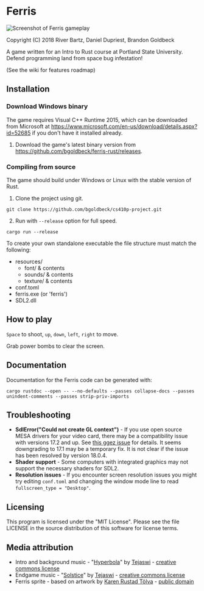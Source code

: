 # Ferris

![Screenshot of Ferris gameplay](https://github.com/danieldupriest/ferris-rust/blob/master/assets/texture/ferris_screenshot.png)

Copyright (C) 2018 River Bartz, Daniel Dupriest, Brandon Goldbeck

A game written for an Intro to Rust course at Portland State University. Defend programming land from space bug infestation!

(See the wiki for features roadmap)

## Installation

### Download Windows binary

The game requires Visual C++ Runtime 2015, which can be downloaded from Microsoft at https://www.microsoft.com/en-us/download/details.aspx?id=52685 if you don't have it installed already.

1. Download the game's latest binary version from https://github.com/bgoldbeck/ferris-rust/releases.

### Compiling from source

The game should build under Windows or Linux with the stable version of Rust.

1. Clone the project using git.

`git clone https://github.com/bgoldbeck/cs410p-project.git`

2. Run with `--release` option for full speed.

`cargo run --release`

To create your own standalone executable the file structure must match the following:

- resources/
  - font/ & contents
  - sounds/ & contents
  - texture/ & contents
- conf.toml
- ferris.exe (or 'ferris')
- SDL2.dll

## How to play

`Space` to shoot, `up`, `down`, `left`, `right` to move.

Grab power bombs to clear the screen.

## Documentation

Documentation for the Ferris code can be generated with:

`cargo rustdoc --open -- --no-defaults --passes collapse-docs --passes unindent-comments --passes strip-priv-imports`

## Troubleshooting

* **SdlError("Could not create GL context")** - If you use open source MESA drivers for your video card, there may be a compatibility issue with versions 17.2 and up. See [this ggez issue](https://github.com/ggez/ggez/issues/194) for details. It seems downgrading to 17.1 may be a temporary fix. It is not clear if the issue has been resolved by version 18.0.4.
* **Shader support** - Some computers with integrated graphics may not support the necessary shaders for SDL2.
* **Resolution issues** - If you encounter screen resolution issues you might try editing `conf.toml` and changing the window mode line to read `fullscreen_type = "Desktop"`.

## Licensing

This program is licensed under the "MIT License". Please see the file LICENSE in the source distribution of this software for license terms.

## Media attribution

* Intro and background music - "[Hyperbola](http://sampleswap.org/mp3/song.php?id=432)" by [Tejaswi](http://sampleswap.org/artist/TranceAddict) - [creative commons license](https://creativecommons.org/licenses/by-sa/3.0/)
* Endgame music - "[Solstice](http://sampleswap.org/mp3/song.php?id=1417)" by [Tejaswi](http://sampleswap.org/artist/TranceAddict) - [creative commons license](https://creativecommons.org/licenses/by-sa/3.0/)
* Ferris sprite - based on artwork by [Karen Rustad Tölva](http://rustacean.net) - [public domain](https://creativecommons.org/publicdomain/zero/1.0/)
